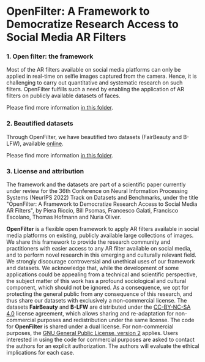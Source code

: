 # OpenFilter: A Framework to Democratize Research Access to Social Media AR Filters

### 1. Open filter: the framework
Most of the AR filters available on social media platforms can only be applied in real-time on selfie images captured from the camera. Hence, it is challenging to carry out quantitative and systematic research on such filters. OpenFilter fulfills such a need by enabling the application of AR filters on publicly available datasets of faces. 

Please find more information [in this folder](https://github.com/ellisalicante/OpenFilter/tree/main/OpenFilter).

### 2. Beautified datasets
Through OpenFilter, we have beautified two datasets (FairBeauty and B-LFW), available [online](https://fairbeauty.z6.web.core.windows.net/).

Please find more information [in this folder](https://github.com/ellisalicante/OpenFilter/tree/main/Datasets).

### 3. License and attribution
The framework and the datasets are part of a scientific paper currently under review for the 36th Conference on Neural Information Processing Systems (NeurIPS 2022) Track on Datasets and Benchmarks, under the title "OpenFilter: A Framework to Democratize Research
Access to Social Media AR Filters", by Piera Riccio, Bill Psomas, Francesco Galati, Francisco Escolano, Thomas Hofmann and Nuria Oliver.

**OpenFilter** is a flexible open framework to apply AR filters available in social media platforms on existing, publicly available large collections of images. We share this framework to provide the research community and practitioners with easier access to any AR filter available on social media, and to perform novel research in this emerging and culturally relevant field. We strongly discourage controversial and unethical uses of our framework and datasets. We acknowledge that, while the development of some applications could be appealing from a technical and scientific perspective, the subject matter of this work has a profound sociological and cultural component, which should not be ignored. As a consequence, we opt for protecting the general public from any consequence of this research, and thus share our datasets with exclusively a non-commercial license. The datasets **FairBeauty** and **B-LFW** are distributed under the [CC-BY-NC-SA 4.0](https://creativecommons.org/licenses/by-nc-sa/4.0/) license agreement, which allows sharing and re-adaptation for non-commercial purposes and redistribution under the same license. The code for **OpenFilter** is shared under a dual license. For non-commercial purposes, the [GNU General Public License, version 2](https://www.gnu.org/licenses/old-licenses/gpl-2.0.html) applies. Users interested in using the code for commercial purposes are asked to contact the authors for an explicit authorization. The authors will evaluate the ethical implications for each case.
